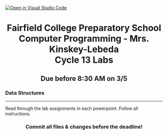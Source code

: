 [![Open in Visual Studio Code](https://classroom.github.com/assets/open-in-vscode-718a45dd9cf7e7f842a935f5ebbe5719a5e09af4491e668f4dbf3b35d5cca122.svg)](https://classroom.github.com/online_ide?assignment_repo_id=14060111&assignment_repo_type=AssignmentRepo)
<h1 align="center">
    Fairfield College Preparatory School<br>
    Computer Programming - Mrs. Kinskey-Lebeda<br>
    Cycle 13 Labs
</h1>

<h2 align="center">Due before 8:30 AM on 3/5 </h2>

### Data Structures
---
Read through the lab assignments in each powerpoint. Follow all instructions.

<h3 align="center">Commit all files & changes before the deadline!</h3>
